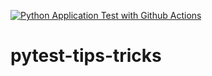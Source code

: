 [![Python Application Test with Github Actions](https://github.com/pfzlama/pytest-tips-tricks/blob/main/.github/workflows/testing-ci.yml/badge.svg)](https://github.com/pfzlama/pytest-tips-tricks/blob/main/.github/workflows/testing-ci.yml)

# pytest-tips-tricks
